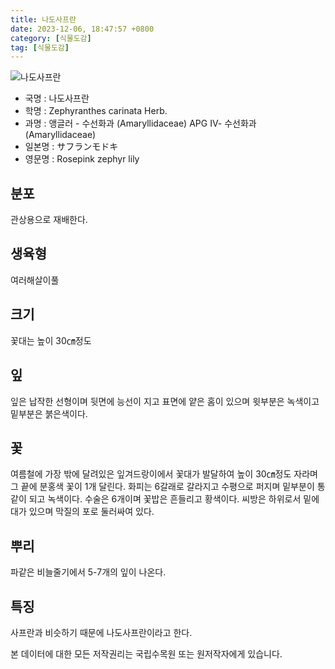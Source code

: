 ```yaml
---
title: 나도사프란
date: 2023-12-06, 18:47:57 +0800
category: [식물도감]
tag: [식물도감]
---
```




![나도사프란](http://www.nature.go.kr/fileUpload/plants/basic/Amaryllidaceae/Zephyranthes/6152/1_th2.JPG)
- 국명 : 나도사프란
- 학명 : Zephyranthes carinata Herb.
- 과명 : 앵글러 - 수선화과 (Amaryllidaceae) APG Ⅳ- 수선화과 (Amaryllidaceae)
- 일본명 : サフランモドキ
- 영문명 : Rosepink zephyr lily


## 분포
관상용으로 재배한다.
## 생육형
여러해살이풀 
## 크기
꽃대는 높이 30㎝정도
## 잎
잎은 납작한 선형이며 뒷면에 능선이 지고 표면에 얕은 홈이 있으며 윗부분은 녹색이고 밑부분은 붉은색이다.
## 꽃
여름철에 가장 밖에 달려있은 잎겨드랑이에서 꽃대가 발달하여 높이 30㎝정도 자라며 그 끝에 분홍색 꽃이 1개 달린다. 화피는 6갈래로 갈라지고 수평으로 퍼지며 밑부분이 통같이 되고 녹색이다. 수술은 6개이며 꽃밥은 흔들리고 황색이다. 씨방은 하위로서 밑에 대가 있으며 막질의 포로 둘러싸여 있다.
## 뿌리
파같은 비늘줄기에서 5-7개의 잎이 나온다.
## 특징
사프란과 비슷하기 때문에 나도사프란이라고 한다.






본 데이터에 대한 모든 저작권리는 국립수목원 또는 원저작자에게 있습니다.
